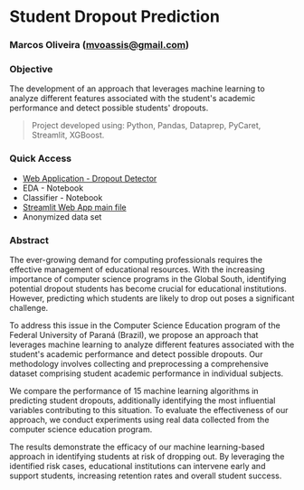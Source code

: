 # Student Dropout Prediction
### Marcos Oliveira (mvoassis@gmail.com)

### Objective

The development of an approach that leverages machine learning to analyze different features associated with the student's academic performance and detect possible students' dropouts.

> Project developed using: Python, Pandas, Dataprep, PyCaret, Streamlit, XGBoost.

### Quick Access

* [Web Application - Dropout Detector](https://evasao-liccomp.streamlit.app/)
* EDA - Notebook
* Classifier - Notebook
* [Streamlit Web App main file](https://github.com/mvoassis/dropout_prediction/blob/main/src/app/main.py)
* Anonymized data set 

### Abstract

The ever-growing demand for computing professionals requires the effective management of educational resources. With the increasing importance of computer science programs in the Global South, identifying potential dropout students has become crucial for educational institutions. However, predicting which students are likely to drop out poses a significant challenge. 

To address this issue in the Computer Science Education program of the Federal University of Paraná (Brazil), we propose an approach that leverages machine learning to analyze different features associated with the student's academic performance and detect possible dropouts. Our methodology involves collecting and preprocessing a comprehensive dataset comprising student academic performance in individual subjects. 

We compare the performance of 15 machine learning algorithms in predicting student dropouts, additionally identifying the most influential variables contributing to this situation. To evaluate the effectiveness of our approach, we conduct experiments using real data collected from the computer science education program. 

The results demonstrate the efficacy of our machine learning-based approach in identifying students at risk of dropping out. By leveraging the identified risk cases, educational institutions can intervene early and support students, increasing retention rates and overall student success.

